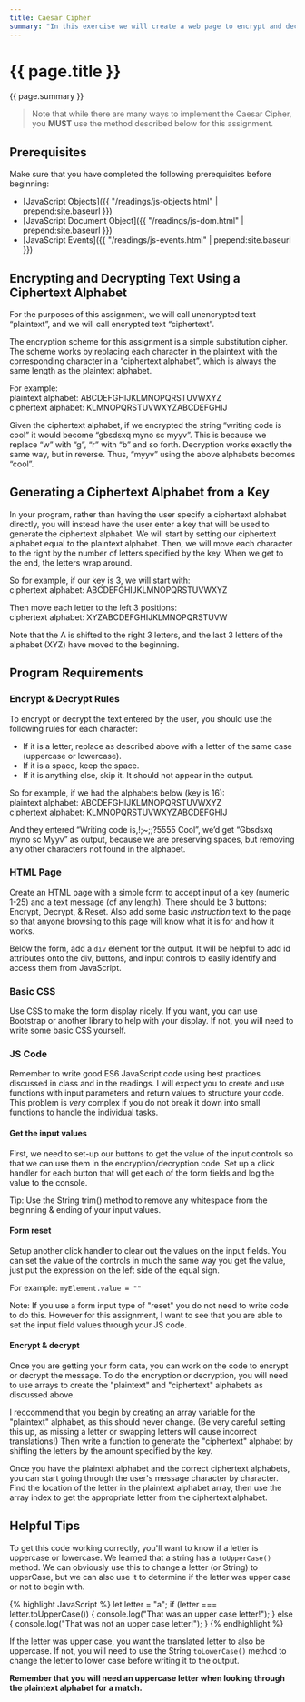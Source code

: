 ```yaml
---
title: Caesar Cipher
summary: "In this exercise we will create a web page to encrypt and decrypt text using the Caesar Cipher. "
---
```


# {{ page.title }}
{{ page.summary }}

> Note that while there are many ways to implement the Caesar Cipher, you __MUST__ use the method described below for this assignment.

## Prerequisites
Make sure that you have completed the following prerequisites before beginning:

- [JavaScript Objects]({{ "/readings/js-objects.html" | prepend:site.baseurl }})  
- [JavaScript Document Object]({{ "/readings/js-dom.html" | prepend:site.baseurl }})
- [JavaScript Events]({{ "/readings/js-events.html" | prepend:site.baseurl }})


## Encrypting and Decrypting Text Using a Ciphertext Alphabet
For the purposes of this assignment, we will call unencrypted text “plaintext”, and we will call encrypted text “ciphertext”.

The encryption scheme for this assignment is a simple substitution cipher. The scheme works by replacing each character in the plaintext with the corresponding character in a “ciphertext alphabet”, which is always the same length as the plaintext alphabet.  

For example:  
plaintext alphabet:  ABCDEFGHIJKLMNOPQRSTUVWXYZ  
ciphertext alphabet: KLMNOPQRSTUVWXYZABCDEFGHIJ  

Given the ciphertext alphabet, if we encrypted the string “writing code is cool” it would become “gbsdsxq myno sc myyv”. This is because we replace “w” with “g”, “r” with “b” and so forth. Decryption works exactly the same way, but in reverse. Thus, “myyv” using the above alphabets becomes “cool”.

## Generating a Ciphertext Alphabet from a Key
In your program, rather than having the user specify a ciphertext alphabet directly, you will instead have the user enter a key that will be used to generate the ciphertext alphabet. We will start by setting our ciphertext alphabet equal to the plaintext alphabet. Then, we will move each character to the right by the number of letters specified by the key.  When we get to the end, the letters wrap around.

So for example, if our key is 3, we will start with:  
ciphertext alphabet:  ABCDEFGHIJKLMNOPQRSTUVWXYZ  

Then move each letter to the left 3 positions:  
ciphertext alphabet:  XYZABCDEFGHIJKLMNOPQRSTUVW  

Note that the A is shifted to the right 3 letters, and the last 3 letters of the alphabet (XYZ) have moved to the beginning.

## Program Requirements

### Encrypt & Decrypt Rules
To encrypt or decrypt the text entered by the user, you should use the following rules for each character:

- If it is a letter, replace as described above with a letter of the same case (uppercase or lowercase).
- If it is a space, keep the space.
- If it is anything else, skip it.  It should not appear in the output.

So for example, if we had the alphabets below (key is 16):  
plaintext alphabet:  ABCDEFGHIJKLMNOPQRSTUVWXYZ  
ciphertext alphabet: KLMNOPQRSTUVWXYZABCDEFGHIJ  

And they entered “Writing code is,!;~;;?5555 Cool”, we’d get “Gbsdsxq myno sc Myyv” as output, because we are preserving spaces, but removing any other characters not found in the alphabet.

### HTML Page
Create an HTML page with a simple form to accept input of a key (numeric 1-25) and a text message (of any length). There should be 3 buttons: Encrypt, Decrypt, & Reset. Also add some basic *instruction* text to the page so that anyone browsing to this page will know what it is for and how it works.

Below the form, add a `div` element for the output. It will be helpful to add id attributes onto the div, buttons, and input controls to easily identify and access them from JavaScript.

### Basic CSS
Use CSS to make the form display nicely. If you want, you can use Bootstrap or another library to help with your display. If not, you will need to write some basic CSS yourself.

### JS Code
Remember to write good ES6 JavaScript code using best practices discussed in class and in the readings. I will expect you to create and use functions with input parameters and return values to structure your code. This problem is *very* complex if you do not break it down into small functions to handle the individual tasks.

#### Get the input values
First, we need to set-up our buttons to get the value of the input controls so that we can use them in the encryption/decryption code. Set up a click handler for each button that will get each of the form fields and log the value to the console.

Tip: Use the String trim() method to remove any whitespace from the beginning & ending of your input values.

#### Form reset
Setup another click handler to clear out the values on the input fields. You can set the value of the controls in much the same way you get the value, just put the expression on the left side of the equal sign.

For example:
`myElement.value = ""`

Note: If you use a form input type of "reset" you do not need to write code to do this. However for this assignment, I want to see that you are able to set the input field values through your JS code.


#### Encrypt & decrypt
Once you are getting your form data, you can work on the code to encrypt or decrypt the message.  To do the encryption or decryption, you will need to use arrays to create the "plaintext" and "ciphertext" alphabets as discussed above.  

I reccommend that you begin by creating an array variable for the "plaintext" alphabet, as this should never change. (Be very careful setting this up, as missing a letter or swapping letters will cause incorrect translations!) Then write a function to generate the "ciphertext" alphabet by shifting the letters by the amount specified by the key.

Once you have the plaintext alphabet and the correct ciphertext alphabets, you can start going through the user's message character by character. Find the location of the letter in the plaintext alphabet array, then use the array index to get the appropriate letter from the ciphertext alphabet.


## Helpful Tips
To get this code working correctly, you'll want to know if a letter is uppercase or lowercase. We learned that a string has a `toUpperCase()` method. We can obviously use this to change a letter (or String) to upperCase, but we can also use it to determine if the letter was upper case or not to begin with.

{% highlight JavaScript %}
let letter = "a";
if (letter === letter.toUpperCase()) {
  console.log("That was an upper case letter!");
} else {
  console.log("That was not an upper case letter!");
}
{% endhighlight %}

If the letter was upper case, you want the translated letter to also be uppercase.  If not, you will need to use the String `toLowerCase()` method to change the letter to lower case before writing it to the output.  

__Remember that you will need an uppercase letter when looking through the plaintext alphabet for a match.__
